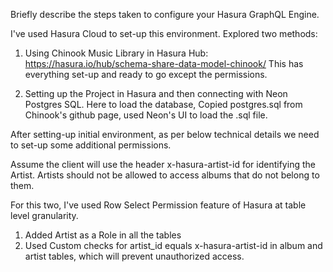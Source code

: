 Briefly describe the steps taken to configure your Hasura GraphQL Engine. 

I've used Hasura Cloud to set-up this environment. Explored two methods:

1. Using Chinook Music Library in Hasura Hub:  https://hasura.io/hub/schema-share-data-model-chinook/ 
This has everything set-up and ready to go except the permissions. 

2. Setting up the Project in Hasura and then connecting with Neon Postgres SQL. Here to load the database, Copied postgres.sql from Chinook's github page, used Neon's UI to load the .sql file. 

After setting-up initial environment, as per below technical details we need to set-up some additional permissions.

Assume the client will use the header x-hasura-artist-id for identifying the Artist.
Artists should not be allowed to access albums that do not belong to them.

For this two, I've used Row Select Permission feature of Hasura at table level granularity.
1. Added Artist as a Role in all the tables
2. Used Custom checks for artist_id equals x-hasura-artist-id in album and artist tables, which will prevent unauthorized access.

